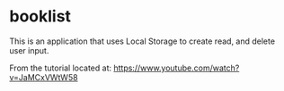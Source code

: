 # booklist

This is an application that uses Local Storage to create read, and delete user input.

From the tutorial located at: https://www.youtube.com/watch?v=JaMCxVWtW58
